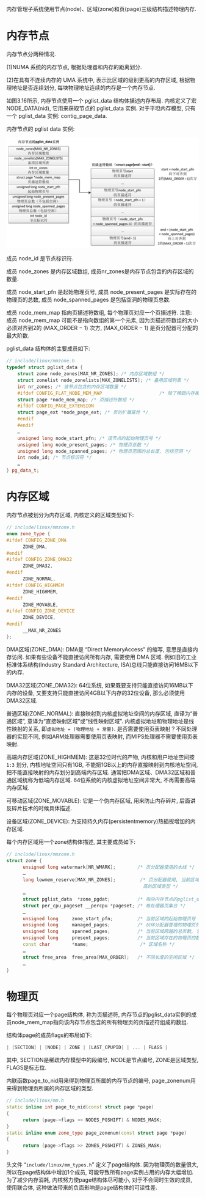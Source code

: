 
内存管理子系统使用节点(node)、区域(zone)和页(page)三级结构描述物理内存.

# 内存节点

内存节点分两种情况.

(1)NUMA 系统的内存节点, 根据处理器和内存的距离划分.

(2)在具有不连续内存的 UMA 系统中, 表示比区域的级别更高的内存区域, 根据物理地址是否连续划分, 每块物理地址连续的内存是一个内存节点.

如图3.16所示, 内存节点使用一个 pglist_data 结构体描述内存布局. 内核定义了宏 NODE_DATA(nid), 它用来获取节点的 pglist_data 实例. 对于平坦内存模型, 只有一个 pglist_data 实例: contig_page_data.

内存节点的 pglist data 实例:

![2022-04-15-12-20-00.png](./images/2022-04-15-12-20-00.png)

成员 node_id 是节点标识符.

成员 node_zones 是内存区域数组, 成员nr_zones是内存节点包含的内存区域的数量.

成员 node_start_pfn 是起始物理页号, 成员 node_present_pages 是实际存在的物理页的总数, 成员 node_spanned_pages 是包括空洞的物理页总数.

成员 node_mem_map 指向页描述符数组, 每个物理页对应一个页描述符. 注意: 成员 node_mem_map 可能不是指向数组的第一个元素, 因为页描述符数组的大小必须对齐到2的 (MAX_ORDER − 1) 次方, (MAX_ORDER − 1) 是页分配器可分配的最大阶数.

pglist_data 结构体的主要成员如下:

```cpp
// include/linux/mmzone.h
typedef struct pglist_data {
	struct zone node_zones[MAX_NR_ZONES]; /* 内存区域数组 */
	struct zonelist node_zonelists[MAX_ZONELISTS]; /* 备用区域列表 */
	int nr_zones; /* 该节点包含的内存区域数量 */
	#ifdef CONFIG_FLAT_NODE_MEM_MAP                     /* 除了稀疏内存模型以外 */
	struct page *node_mem_map; /* 页描述符数组 */
	#ifdef CONFIG_PAGE_EXTENSION
	struct page_ext *node_page_ext; /* 页的扩展属性 */
	#endif
	#endif
	…
	unsigned long node_start_pfn; /* 该节点的起始物理页号 */
	unsigned long node_present_pages; /* 物理页总数 */
	unsigned long node_spanned_pages; /* 物理页范围的总长度, 包括空洞 */
	int node_id; /* 节点标识符 */
	…
} pg_data_t;
```

# 内存区域

内存节点被划分为内存区域, 内核定义的区域类型如下:

```cpp
// include/linux/mmzone.h
enum zone_type {
#ifdef CONFIG_ZONE_DMA
      ZONE_DMA,
#endif
#ifdef CONFIG_ZONE_DMA32
      ZONE_DMA32,
#endif
      ZONE_NORMAL,
#ifdef CONFIG_HIGHMEM
      ZONE_HIGHMEM,
#endif
      ZONE_MOVABLE,
#ifdef CONFIG_ZONE_DEVICE
      ZONE_DEVICE,
#endif
      __MAX_NR_ZONES
};
```

DMA区域(ZONE_DMA): DMA是 “Direct MemoryAccess” 的缩写, 意思是直接内存访问. 如果有些设备不能直接访问所有内存, 需要使用 DMA 区域. 例如旧的工业标准体系结构(Industry Standard Architecture, ISA)总线只能直接访问16MB以下的内存.

DMA32区域(ZONE_DMA32): 64位系统, 如果既要支持只能直接访问16MB以下内存的设备, 又要支持只能直接访问4GB以下内存的32位设备, 那么必须使用DMA32区域.

普通区域(ZONE_NORMAL): 直接映射到内核虚拟地址空间的内存区域, 直译为“普通区域”, 意译为“直接映射区域”或“线性映射区域”. 内核虚拟地址和物理地址是线性映射的关系, 即`虚拟地址 = (物理地址 + 常量)`. 是否需要使用页表映射？不同处理器的实现不同, 例如ARM处理器需要使用页表映射, 而MIPS处理器不需要使用页表映射.

高端内存区域(ZONE_HIGHMEM): 这是32位时代的产物, 内核和用户地址空间按 `1:3` 划分, 内核地址空间只有1GB, 不能把1GB以上的内存直接映射到内核地址空间, 把不能直接映射的内存划分到高端内存区域. 通常把DMA区域、DMA32区域和普通区域统称为低端内存区域. 64位系统的内核虚拟地址空间非常大, 不再需要高端内存区域.

可移动区域(ZONE_MOVABLE): 它是一个伪内存区域, 用来防止内存碎片, 后面讲反碎片技术的时候具体描述.

设备区域(ZONE_DEVICE): 为支持持久内存(persistentmemory)热插拔增加的内存区域.

每个内存区域用一个zone结构体描述, 其主要成员如下:

```cpp
// include/linux/mmzone.h
struct zone {
      unsigned long watermark[NR_WMARK];        /* 页分配器使用的水线 */
      …
      long lowmem_reserve[MAX_NR_ZONES];         /* 页分配器使用, 当前区域保留多少页不能借给
                                                  高的区域类型 */
      …
      struct pglist_data  *zone_pgdat;          /* 指向内存节点的pglist_data实例 */
      struct per_cpu_pageset __percpu *pageset; /* 每处理器页集合 */
      …
      unsigned long     zone_start_pfn;         /* 当前区域的起始物理页号 */
      unsigned long     managed_pages;          /* 伙伴分配器管理的物理页的数量 */
      unsigned long     spanned_pages;          /* 当前区域跨越的总页数, 包括空洞 */
      unsigned long     present_pages;          /* 当前区域存在的物理页的数量, 不包括空洞 */
      const char        *name;                   /* 区域名称 */
      …
      struct free_area  free_area[MAX_ORDER];   /* 不同长度的空闲区域 */
      …
}
```

# 物理页

每个物理页对应一个page结构体, 称为页描述符, 内存节点的pglist_data实例的成员node_mem_map指向该内存节点包含的所有物理页的页描述符组成的数组.

结构体page的成员flags的布局如下:

```cpp
| [SECTION] | [NODE] | ZONE | [LAST_CPUPID] | ... | FLAGS |
```

其中, SECTION是稀疏内存模型中的段编号, NODE是节点编号, ZONE是区域类型, FLAGS是标志位.

内联函数page_to_nid用来得到物理页所属的内存节点的编号, page_zonenum用来得到物理页所属的内存区域的类型.

```cpp
// include/linux/mm.h
static inline int page_to_nid(const struct page *page)
{
      return (page->flags >> NODES_PGSHIFT) & NODES_MASK;
}
static inline enum zone_type page_zonenum(const struct page *page)
{
      return (page->flags >> ZONES_PGSHIFT) & ZONES_MASK;
}
```

头文件 “`include/linux/mm_types.h`” 定义了page结构体. 因为物理页的数量很大, 所以在page结构体中增加1个成员, 可能导致所有page实例占用的内存大幅增加. 为了减少内存消耗, 内核努力使page结构体尽可能小, 对于不会同时生效的成员, 使用联合体, 这种做法带来的负面影响是page结构体的可读性差.